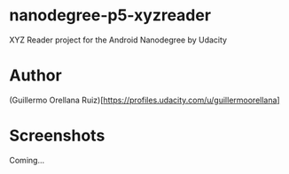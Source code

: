 # nanodegree-p5-xyzreader
XYZ Reader project for the Android Nanodegree by Udacity

# Author
(Guillermo Orellana Ruiz)[https://profiles.udacity.com/u/guillermoorellana]

# Screenshots

Coming...
